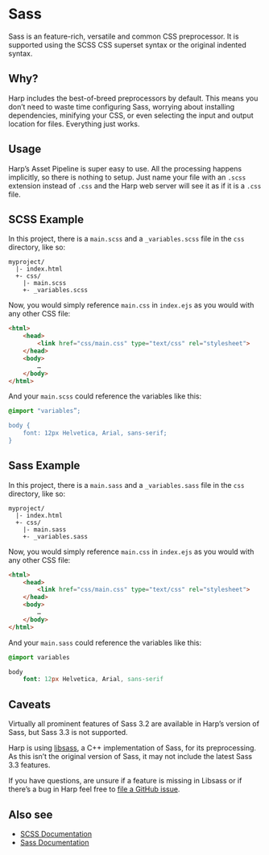 # Sass

Sass is an feature-rich, versatile and common CSS preprocessor. It is supported using the SCSS CSS superset syntax or the original indented syntax.

## Why?

Harp includes the best-of-breed preprocessors by default. This means you don’t need to waste time configuring Sass, worrying about installing dependencies, minifying your CSS, or even selecting the input and output location for files. Everything just works.

## Usage

Harp’s Asset Pipeline is super easy to use. All the processing happens implicitly, so there is nothing to setup. Just name your file with an `.scss` extension instead of `.css` and the Harp web server will see it as if it is a `.css` file.

## SCSS Example

In this project, there is a `main.scss` and a `_variables.scss` file in the `css` directory, like so:

```
myproject/
  |- index.html
  +- css/
    |- main.scss     
    +- _variables.scss
```

Now, you would simply reference `main.css` in `index.ejs` as you would with any other CSS file:

```html
<html>
	<head>
		<link href="css/main.css" type="text/css" rel="stylesheet">
	</head>
	<body>
		…
	</body>
</html>	
```

And your `main.scss` could reference the variables like this:

```scss
@import "variables”;

body {
	font: 12px Helvetica, Arial, sans-serif;
}
```

## Sass Example

In this project, there is a `main.sass` and a `_variables.sass` file in the `css` directory, like so:

```
myproject/
  |- index.html
  +- css/
    |- main.sass     
    +- _variables.sass
```

Now, you would simply reference `main.css` in `index.ejs` as you would with any other CSS file:

```html
<html>
	<head>
		<link href="css/main.css" type="text/css" rel="stylesheet">
	</head>
	<body>
		…
	</body>
</html>	
```

And your `main.sass` could reference the variables like this:

```sass
@import variables

body
	font: 12px Helvetica, Arial, sans-serif
```

<h2 id="libsass">Caveats</h2>

Virtually all prominent features of Sass 3.2 are available in Harp’s version of Sass, but Sass 3.3 is not supported.

Harp is using <a href="http://libsass.org/">libsass</a>, a C++ implementation of Sass, for its preprocessing. As this isn’t the original version of Sass, it may not include the latest Sass 3.3 features.

If you have questions, are unsure if a feature is missing in Libsass or if there’s a bug in Harp feel free to <a href="https://github.com/sintaxi/harp/issues">file a GitHub issue</a>.

## Also see

* [SCSS Documentation](http://sass-lang.com/documentation/) 
* [Sass Documentation](http://sass-lang.com/documentation/file.INDENTED_SYNTAX.html#_import)
